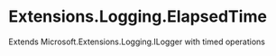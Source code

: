 # Extensions.Logging.ElapsedTime
Extends Microsoft.Extensions.Logging.ILogger with timed operations
